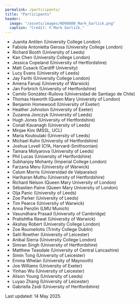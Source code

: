```yaml
---
permalink: /participants/
title: "Participants"
header:
  image: "/assets/images/HD98800_Mark_Garlick.png"
  caption: "Credit: © Mark Garlick."
---
```


- Juanita Antilen (University College London)
- Fabiola Antonietta Gerosa (University College London)
- Richard Booth (University of Leeds)
- Kan Chen (University College London)
- Jessica Copeland (University of Hertfordshire)
- Matt Cusack (Cardiff University)
- Lucy Evans (University of Leeds)
- Jay Farihi (University College London)
- Amena Faruqi (University of Warwick)
- Jan Forbrich (University of Hertfordshire)
- Camilo González-Ruilova (Universidad de Santiago de Chile)
- Thomas Haworth (Queen Mary University of London)
- Benjamin Homewood (University of Exeter)
- Heather Johnston (University of Exeter)
- Zuzanna Jonczyk (University of Leeds)
- Hugh Jones (University of Hertfordshire)
- Conall Kavanagh (University of Leeds)
- Minjae Kim (MSSL, UCL)
- Maria Koutoulaki (University of Leeds)
- Michael Kuhn (University of Hertfordshire)
- Joshua Lovell (CfA, Harvard-Smithsonian)
- Tamara Molyarova (University of Leeds)
- Phil Lucas (University of Hertfordshire)
- Subhanjoy Mohanty (Imperial College London)
- Farzana Meru (University of Warwick)
- Calum Morris (Universidad de Valparaíso)
- Hariharan Muthu (University of Hertfordshire)
- Richard Nelson (Queen Mary University of London)
- Sébastien Paine (Queen Mary University of London)
- Olja Panic (University of Leeds)
- Zoe Parker (University of Leeds)
- Tim Pearce (University of Warwick)
- Anna Penzlin (LMU Munich)
- Vasundhara Prasad (University of Cambridge)
- Pratishtha Rawat (University of Warwick)
- Akshay Robert (University College London)
- Zoe Roumeliotis (Trinity College Dublin)
- Sahl Rowther (University of Leicester)
- Anibal Sierra (University College London)
- Simran Singh (University of Hertfordshire)
- Matthew  Teasdale (University of Central Lancashire)
- Simin Tong (University of Leicester)
- Emma Whelan (University of Maynooth)
- Joe Williams (University of Exeter)
- Yinhao Wu (University of Leicester)
- Alison Young (University of Leeds)
- Luyao Zhang (University of Leicester)
- Gabriella Zsidi (University of Hertfordshire)

Last updated: 14 May 2025.

